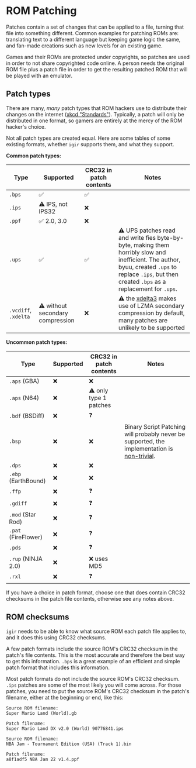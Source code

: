# ROM Patching

Patches contain a set of changes that can be applied to a file, turning that file into something different. Common examples for patching ROMs are: translating text to a different language but keeping game logic the same, and fan-made creations such as new levels for an existing game.

Games and their ROMs are protected under copyrights, so patches are used in order to not share copyrighted code online. A person needs the original ROM file plus a patch file in order to get the resulting patched ROM that will be played with an emulator.

## Patch types

There are many, _many_ patch types that ROM hackers use to distribute their changes on the internet ([xkcd "Standards"](https://xkcd.com/927/)). Typically, a patch will only be distributed in one format, so gamers are entirely at the mercy of the ROM hacker's choice.

Not all patch types are created equal. Here are some tables of some existing formats, whether `igir` supports them, and what they support.

**Common patch types:**

| Type                 | Supported                        | CRC32 in patch contents | Notes                                                                                                                                                                                                |
|----------------------|----------------------------------|-------------------------|------------------------------------------------------------------------------------------------------------------------------------------------------------------------------------------------------|
| `.bps`               | ✅                                | ✅                       |                                                                                                                                                                                                      |
| `.ips`               | ⚠️ IPS, not IPS32                | ❌                       |                                                                                                                                                                                                      |
| `.ppf`               | ✅ 2.0, 3.0                       | ❌                       |                                                                                                                                                                                                      |
| `.ups`               | ✅                                | ✅                       | ⚠️ UPS patches read and write fies byte-by-byte, making them horribly slow and inefficient. The author, byuu, created `.ups` to replace `.ips`, but then created `.bps` as a replacement for `.ups`. |
| `.vcdiff`, `.xdelta` | ⚠️ without secondary compression | ❌                       | ⚠️ the [xdelta3](https://github.com/jmacd/xdelta) makes use of LZMA secondary compression by default, many patches are unlikely to be supported                                                      |

**Uncommon patch types:**

| Type                | Supported | CRC32 in patch contents | Notes                                                                                                                                 |
|---------------------|-----------|-------------------------|---------------------------------------------------------------------------------------------------------------------------------------|
| `.aps` (GBA)        | ❌         | ❌                       |                                                                                                                                       |
| `.aps` (N64)        | ❌         | ⚠️ only type 1 patches  |                                                                                                                                       |
| `.bdf` (BSDiff)     | ❌         | ❓                       |                                                                                                                                       |
| `.bsp`              | ❌         | ❌                       | Binary Script Patching will probably never be supported, the implementation is [non-trivial](https://github.com/aaaaaa123456789/bsp). |
| `.dps`              | ❌         | ❌                       |                                                                                                                                       |
| `.ebp` (EarthBound) | ❌         | ❌                       |                                                                                                                                       |
| `.ffp`              | ❌         | ❓                       |                                                                                                                                       |
| `.gdiff`            | ❌         | ❓                       |                                                                                                                                       |
| `.mod` (Star Rod)   | ❌         | ❓                       |                                                                                                                                       |
| `.pat` (FireFlower) | ❌         | ❓                       |                                                                                                                                       |
| `.pds`              | ❌         | ❓                       |                                                                                                                                       |
| `.rup` (NINJA 2.0)  | ❌         | ❌ uses MD5              |                                                                                                                                       |
| `.rxl`              | ❌         | ❓                       |                                                                                                                                       |

If you have a choice in patch format, choose one that does contain CRC32 checksums in the patch file contents, otherwise see any notes above.

## ROM checksums

`igir` needs to be able to know what source ROM each patch file applies to, and it does this using CRC32 checksums.

A few patch formats include the source ROM's CRC32 checksum in the patch's file contents. This is the most accurate and therefore the best way to get this information. `.bps` is a great example of an efficient and simple patch format that includes this information.

Most patch formats do not include the source ROM's CRC32 checksum. `.ips` patches are some of the most likely you will come across. For those patches, you need to put the source ROM's CRC32 checksum in the patch's filename, either at the beginning or end, like this:

```text
Source ROM filename:
Super Mario Land (World).gb

Patch filename:
Super Mario Land DX v2.0 (World) 90776841.ips
```

```text
Source ROM filename:
NBA Jam - Tournament Edition (USA) (Track 1).bin

Patch filename:
a8f1adf5 NBA Jam 22 v1.4.ppf
```
